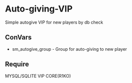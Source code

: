 # Auto-giving-VIP
Simple autogive VIP for new players by db check

## ConVars
- sm_autogive_group - Group for auto-giving to new player

## Require
MYSQL/SQLITE
VIP CORE(R1KO)
